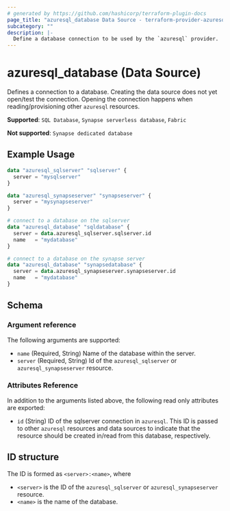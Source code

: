 ```yaml
---
# generated by https://github.com/hashicorp/terraform-plugin-docs
page_title: "azuresql_database Data Source - terraform-provider-azuresql"
subcategory: ""
description: |-
  Define a database connection to be used by the `azuresql` provider.
---
```


# azuresql_database (Data Source)

Defines a connection to a database. Creating the data source does not yet open/test the connection. Opening the connection happens when reading/provisioning other `azuresql` resources.

**Supported**: `SQL Database`, `Synapse serverless database`, `Fabric`

**Not supported**: `Synapse dedicated database`


## Example Usage

```terraform
data "azuresql_sqlserver" "sqlserver" {
  server = "mysqlserver"
}

data "azuresql_synapseserver" "synapseserver" {
  server = "mysynapseserver"
}

# connect to a database on the sqlserver
data "azuresql_database" "sqldatabase" {
  server = data.azuresql_sqlserver.sqlserver.id
  name   = "mydatabase"
}

# connect to a database on the synapse server
data "azuresql_database" "synapsedatabase" {
  server = data.azuresql_synapseserver.synapseserver.id
  name   = "mydatabase"
}
```

<!-- schema generated by tfplugindocs -->
## Schema

### Argument reference
The following arguments are supported:

- `name` (Required, String) Name of the database within the server.
- `server` (Required, String) Id of the `azuresql_sqlserver` or `azuresql_synapseserver` resource.

### Attributes Reference
In addition to the arguments listed above, the following read only attributes are exported:

- `id` (String) ID of the sqlserver connection in `azuresql`. This ID is passed to other `azuresql` resources and data sources to indicate that the resource should be created in/read from this database, respectively. 

## ID structure

The ID is formed as `<server>:<name>`, where
* `<server>` is the ID of the `azuresql_sqlserver` or `azuresql_synapseserver` resource.
* `<name>` is the name of the database.